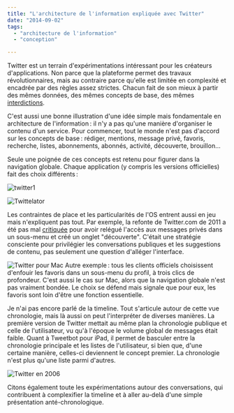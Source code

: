 ```yaml
---
title: "L'architecture de l'information expliquée avec Twitter"
date: "2014-09-02"
tags:
  - "architecture de l'information"
  - "conception"

---
```


Twitter est un terrain d'expérimentations intéressant pour les créateurs d'applications. Non parce que la plateforme permet des travaux révolutionnaires, mais au contraire parce qu'elle est limitée en complexité et encadrée par des règles assez strictes. Chacun fait de son mieux à partir des mêmes données, des mêmes concepts de base, des mêmes [interdictions](https://developer.twitter.com/fr/developer-terms/agreement-and-policy).

C'est aussi une bonne illustration d'une idée simple mais fondamentale en architecture de l'information : il n'y a pas qu'une manière d'organiser le contenu d'un service. Pour commencer, tout le monde n'est pas d'accord sur les concepts de base : rédiger, mentions, message privé, favoris, recherche, listes, abonnements, abonnés, activité, découverte, brouillon…

Seule une poignée de ces concepts est retenu pour figurer dans la navigation globale. Chaque application (y compris les versions officielles) fait des choix différents :

![twitter1](/assets/images/twitter_1.png)

![Twittelator](/assets/images/twitterlator.png " Twittelator pour iPad")

Les contraintes de place et les particularités de l'OS entrent aussi en jeu mais n'expliquent pas tout. Par exemple, la refonte de Twitter.com de 2011 a été pas mal [critiquée](http://daringfireball.net/2011/12/new_twitter) pour avoir relégué l'accès aux messages privés dans un sous-menu et créé un onglet "découverte". C'était une stratégie consciente pour privilégier les conversations publiques et les suggestions de contenu, pas seulement une question d'alléger l'interface.

![Twitter pour Mac](/assets/images/twitter-mac.png) Autre exemple : tous les clients officiels choisissent d'enfouir les favoris dans un sous-menu du profil, à trois clics de profondeur. C'est aussi le cas sur Mac, alors que la navigation globale n'est pas vraiment bondée. Le choix se défend mais signale que pour eux, les favoris sont loin d'être une fonction essentielle.

Je n'ai pas encore parlé de la timeline. Tout s'articule autour de cette vue chronologie, mais là aussi on peut l'interpréter de diverses manières. La première version de Twitter mettait au même plan la chronologie publique et celle de l'utilisateur, vu qu'à l'époque le volume global de messages était faible. Quant à Tweetbot pour iPad, il permet de basculer entre la chronologie principale et les listes de l'utilisateur, si bien que, d'une certaine manière, celles-ci deviennent le concept premier. La chronologie n'est plus qu'une liste parmi d'autres.

![Twitter en 2006](/assets/images/twitter_2006.jpeg " Twitter en 2006")

Citons également toute les expérimentations autour des conversations, qui contribuent à complexifier la timeline et à aller au-delà d'une simple présentation anté-chronologique.
